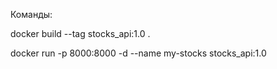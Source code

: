 Команды:

docker build --tag stocks_api:1.0 .

docker run -p 8000:8000 -d --name my-stocks stocks_api:1.0


